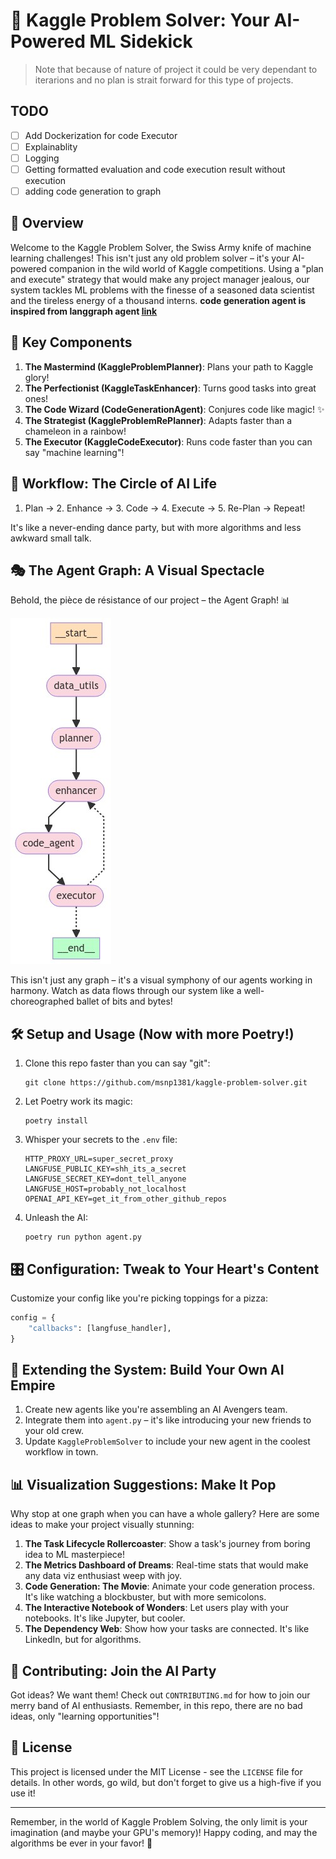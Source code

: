 # 🚀 Kaggle Problem Solver: Your AI-Powered ML Sidekick

> Note that because of nature of project it could be very dependant to iterarions and no plan is strait forward for this type of projects.
>
## TODO

- [ ] Add Dockerization for code Executor
- [ ] Explainablity
- [ ] Logging
- [ ] Getting formatted evaluation and code execution result without execution
- [ ] adding code generation to graph

## 🌟 Overview

Welcome to the Kaggle Problem Solver, the Swiss Army knife of machine learning challenges! This isn't just any old problem solver – it's your AI-powered companion in the wild world of Kaggle competitions. Using a "plan and execute" strategy that would make any project manager jealous, our system tackles ML problems with the finesse of a seasoned data scientist and the tireless energy of a thousand interns. **code generation agent is inspired from langgraph agent [<u>link</u>](https://blog.langchain.dev/code-execution-with-langgraph/)**

## 🧠 Key Components

1. **The Mastermind (KaggleProblemPlanner)**: Plans your path to Kaggle glory!
2. **The Perfectionist (KaggleTaskEnhancer)**: Turns good tasks into great ones!
3. **The Code Wizard (CodeGenerationAgent)**: Conjures code like magic! ✨
4. **The Strategist (KaggleProblemRePlanner)**: Adapts faster than a chameleon in a rainbow!
5. **The Executor (KaggleCodeExecutor)**: Runs code faster than you can say "machine learning"!

## 🔄 Workflow: The Circle of AI Life

1. Plan → 2. Enhance → 3. Code → 4. Execute → 5. Re-Plan → Repeat!

It's like a never-ending dance party, but with more algorithms and less awkward small talk.

## 🎭 The Agent Graph: A Visual Spectacle

Behold, the pièce de résistance of our project – the Agent Graph! 📊

![agent visualization](assets/agentVis.png)

This isn't just any graph – it's a visual symphony of our agents working in harmony. Watch as data flows through our system like a well-choreographed ballet of bits and bytes!

## 🛠 Setup and Usage (Now with more Poetry!)

1. Clone this repo faster than you can say "git":

   ```
   git clone https://github.com/msnp1381/kaggle-problem-solver.git
   ```

2. Let Poetry work its magic:

   ```
   poetry install
   ```

3. Whisper your secrets to the `.env` file:

   ```
   HTTP_PROXY_URL=super_secret_proxy
   LANGFUSE_PUBLIC_KEY=shh_its_a_secret
   LANGFUSE_SECRET_KEY=dont_tell_anyone
   LANGFUSE_HOST=probably_not_localhost
   OPENAI_API_KEY=get_it_from_other_github_repos

   ```

4. Unleash the AI:

   ```
   poetry run python agent.py
   ```

## 🎛 Configuration: Tweak to Your Heart's Content

Customize your config like you're picking toppings for a pizza:

```python
config = {
    "callbacks": [langfuse_handler],
}
```

## 🔧 Extending the System: Build Your Own AI Empire

1. Create new agents like you're assembling an AI Avengers team.
2. Integrate them into `agent.py` – it's like introducing your new friends to your old crew.
3. Update `KaggleProblemSolver` to include your new agent in the coolest workflow in town.

## 📊 Visualization Suggestions: Make It Pop

Why stop at one graph when you can have a whole gallery? Here are some ideas to make your project visually stunning:

1. **The Task Lifecycle Rollercoaster**: Show a task's journey from boring idea to ML masterpiece!
2. **The Metrics Dashboard of Dreams**: Real-time stats that would make any data viz enthusiast weep with joy.
3. **Code Generation: The Movie**: Animate your code generation process. It's like watching a blockbuster, but with more semicolons.
4. **The Interactive Notebook of Wonders**: Let users play with your notebooks. It's like Jupyter, but cooler.
5. **The Dependency Web**: Show how your tasks are connected. It's like LinkedIn, but for algorithms.

## 🤝 Contributing: Join the AI Party

Got ideas? We want them! Check out `CONTRIBUTING.md` for how to join our merry band of AI enthusiasts. Remember, in this repo, there are no bad ideas, only "learning opportunities"!

## 📜 License

This project is licensed under the MIT License - see the `LICENSE` file for details. In other words, go wild, but don't forget to give us a high-five if you use it!

---

Remember, in the world of Kaggle Problem Solving, the only limit is your imagination (and maybe your GPU's memory)! Happy coding, and may the algorithms be ever in your favor! 🎉
